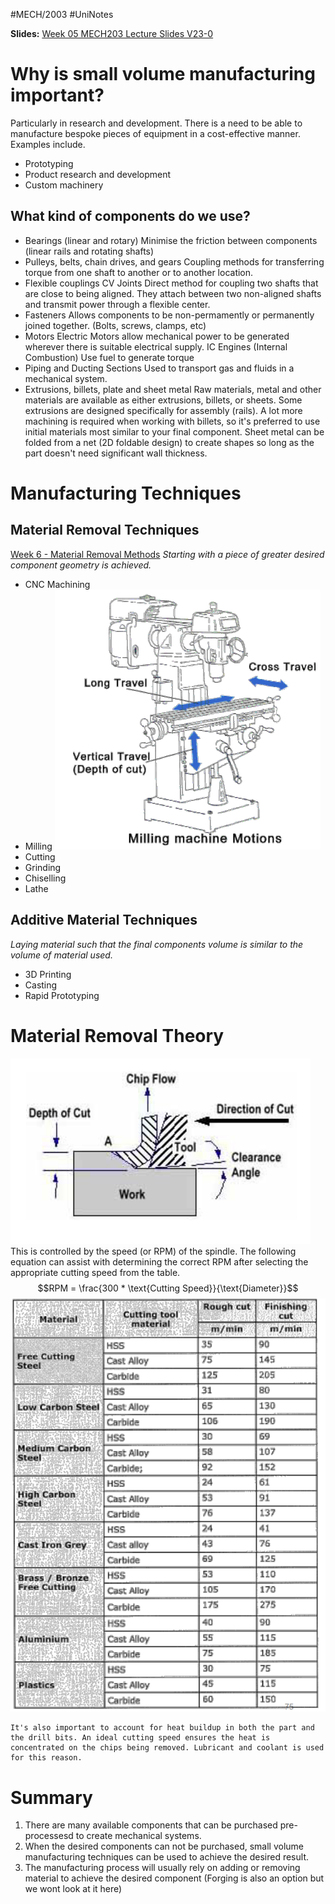  #MECH/2003  #UniNotes

**Slides:**
[Week 05 MECH203 Lecture Slides V23-0](Attachments/Week%2005%20MECH203%20Lecture%20Slides%20V23-0.pdf)

# Why is small volume manufacturing important?
Particularly in research and development. There is a need to be able to manufacture bespoke pieces of equipment in a cost-effective manner. Examples include.
- Prototyping
- Product research and development
- Custom machinery

## What kind of components do we use?
- Bearings (linear and rotary)
	Minimise the friction between components (linear rails and rotating shafts)
- Pulleys, belts, chain drives, and gears
	Coupling methods for transferring torque from one shaft to another or to another location.
- Flexible couplings CV Joints
	Direct method for coupling two shafts that are close to being aligned. They attach between two non-aligned shafts and transmit power through a flexible center.
- Fasteners
	Allows components to be non-permamently or permanently joined together. (Bolts, screws, clamps, etc)
- Motors
	Electric Motors allow mechanical power to be generated wherever there is suitable electrical supply. IC Engines (Internal Combustion) Use fuel to generate torque
- Piping and Ducting Sections
	Used to transport gas and fluids in a mechanical system.
- Extrusions, billets, plate and sheet metal
	Raw materials, metal and other materials are available as either extrusions, billets, or sheets. Some extrusions are designed specifically for assembly (rails). A lot more machining is required when working with billets, so it's preferred to use initial materials most similar to your final component.
	Sheet metal can be folded from a net (2D foldable design) to create shapes so long as the part doesn't need significant wall thickness.

# Manufacturing Techniques

## Material Removal Techniques
[Week 6 - Material Removal Methods](Week%206%20-%20Material%20Removal%20Methods.md)
*Starting with a piece of greater desired component geometry is achieved.*
- CNC Machining
- Milling
	![Pasted image 20230424113718](Attachments/Pasted%20image%2020230424113718.png)
- Cutting
- Grinding
- Chiselling
- Lathe

## Additive Material Techniques
*Laying material such that the final components volume is similar to the volume of material used.*
- 3D Printing
- Casting
- Rapid Prototyping

# Material Removal Theory
![Pasted image 20230424113812](Attachments/Pasted%20image%2020230424113812.png)
This is controlled by the speed (or RPM) of the spindle. The following equation can assist with determining the correct RPM after selecting the appropriate cutting speed from the table.
$$RPM = \frac{300 * \text{Cutting Speed}}{\text{Diameter}}$$
![Pasted image 20230424114000](Attachments/Pasted%20image%2020230424114000.png)

```ad-note
It's also important to account for heat buildup in both the part and the drill bits. An ideal cutting speed ensures the heat is concentrated on the chips being removed. Lubricant and coolant is used for this reason.
```

# Summary
1. There are many available components that can be purchased pre-processesd to create mechanical systems.
2. When the desired components can not be purchased, small volume manufacturing techniques can be used to achieve the desired result.
3. The manufacturing process will usually rely on adding or removing material to achieve the desired component (Forging is also an option but we wont look at it here)